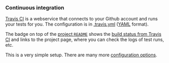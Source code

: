 ### Continuous integration

[Travis CI](https://travis-ci.org/) is a webservice that connects to your Github account and runs your tests for you. The configuration is in [.travis.yml](https://github.com/obestwalter/mau-mau/tree/master/.travis.yml) ([YAML](https://en.wikipedia.org/wiki/YAML) format).

The badge on top of the [project `README`](https://github.com/obestwalter/mau-mau/blob/master/README.md) shows the [build status from Travis CI](https://travis-ci.org/obestwalter/mau-mau) and links to the project page, where you can check the logs of test runs, etc.

This is a very simple setup. There are many more [configuration options](https://docs.travis-ci.com/user/languages/python).
